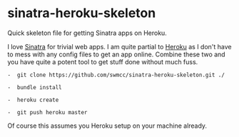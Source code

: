 sinatra-heroku-skeleton
=======================

Quick skeleton file for getting Sinatra apps on Heroku.

I love [Sinatra](http://www.sinatrarb.com/) for trivial web apps. I am quite partial to [Heroku](http://www.heroku.com/) as I don't have to mess with any config files to get an app online. Combine these two and you have quite a potent tool to get stuff done without much fuss. 

	-  git clone https://github.com/swmcc/sinatra-heroku-skeleton.git ./
	
	-  bundle install

	-  heroku create

	-  git push heroku master

Of course this assumes you Heroku setup on your machine already.